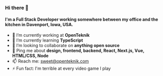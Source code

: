 ### Hi there 👋

#### I'm a Full Stack Developer working somewhere between my office and the kitchen in Davenport, Iowa, USA.

- 🔭 I’m currently working at **OpenTeknik**
- 🌱 I’m currently learning **TypeScript**
- 👯 I’m looking to collaborate on **anything open source**
- 💬 Ping me about **design, frontend, backend, React, Next.js, Vue, HTML/CSS, Node**
- 📫 Reach me: sweet@openteknik.com
- ⚡ Fun fact: I'm terrible at every video game I play
